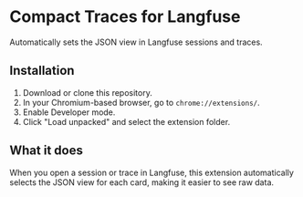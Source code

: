 # Compact Traces for Langfuse

Automatically sets the JSON view in Langfuse sessions and traces.

## Installation

1. Download or clone this repository.
2. In your Chromium-based browser, go to `chrome://extensions/`.
3. Enable Developer mode.
4. Click "Load unpacked" and select the extension folder.

## What it does

When you open a session or trace in Langfuse, this extension automatically selects the JSON view for each card, making it easier to see raw data.
